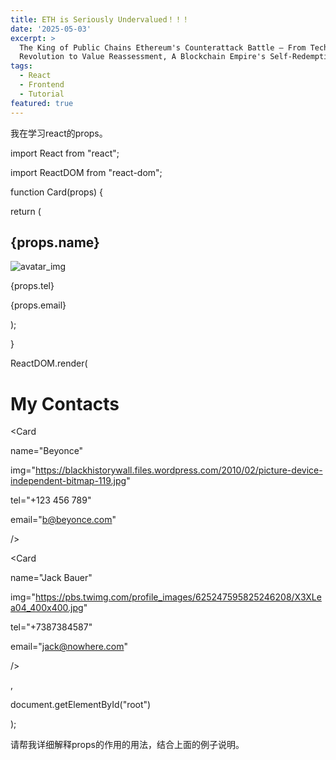 ```yaml
---
title: ETH is Seriously Undervalued！！！
date: '2025-05-03'
excerpt: >
  The King of Public Chains Ethereum's Counterattack Battle — From Technological
  Revolution to Value Reassessment, A Blockchain Empire's Self-Redemption
tags:
  - React
  - Frontend
  - Tutorial
featured: true
---
```

我在学习react的props。

import React from "react";

import ReactDOM from "react-dom";



function Card(props) {

return (

<div>

<h2>{props.name}</h2>

<img src={props.img} alt="avatar_img" />

<p>{props.tel}</p>

<p>{props.email}</p>

</div>

);

}



ReactDOM.render(

<div>

<h1>My Contacts</h1>

<Card

name="Beyonce"

img="https://blackhistorywall.files.wordpress.com/2010/02/picture-device-independent-bitmap-119.jpg"

tel="+123 456 789"

email="b@beyonce.com"

/>

<Card

name="Jack Bauer"

img="https://pbs.twimg.com/profile_images/625247595825246208/X3XLea04_400x400.jpg"

tel="+7387384587"

email="jack@nowhere.com"

/>

</div>,

document.getElementById("root")

);



请帮我详细解释props的作用的用法，结合上面的例子说明。
